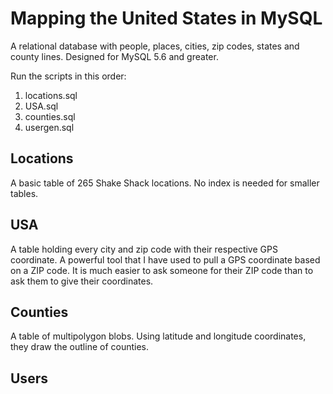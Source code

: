 # Mapping the United States in MySQL

A relational database with people, places, cities, zip codes, states and county lines. Designed for MySQL 5.6 and greater. 

Run the scripts in this order:
1. locations.sql
2. USA.sql
3. counties.sql
4. usergen.sql

## Locations
A basic table of 265 Shake Shack locations. No index is needed for smaller tables.

## USA 
A table holding every city and zip code with their respective GPS coordinate. A powerful tool that I have used to pull a GPS coordinate based on a ZIP code. It is much easier to ask someone for their ZIP code than to ask them to give their coordinates.

## Counties
A table of multipolygon blobs. Using latitude and longitude coordinates, they draw the outline of counties. 

## Users
